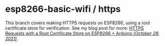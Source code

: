 # esp8266-basic-wifi / https

This branch covers making HTTPS requests on ESP8266, using a root certificate store for verification. See my blog post for more: [HTTPS Requests with a Root Certificate Store on ESP8266 + Arduino *(October 28, 2021)*](https://www.dzombak.com/blog/2021/10/HTTPS-Requests-with-a-Root-Certificate-Store-on-ESP8266-Arduino.html).
